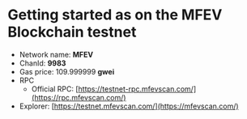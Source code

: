 # Getting started as on the MFEV Blockchain testnet

* Network name: **MFEV**
* ChanId: **9983**
* Gas price: 109.999999 **gwei**
* RPC
  * Official RPC: [https://testnet-rpc.mfevscan.com/](https://rpc.mfevscan.com/)​
* Explorer: [https://testnet.mfevscan.com/](https://mfevscan.com/)
